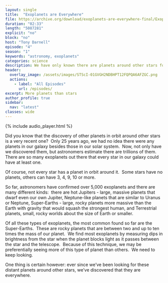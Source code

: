```yaml
---
layout: single
title:  "Exoplanets are Everywhere"
file: https://archive.org/download/exoplanets-are-everywhere-final/ExoplanetsAreEverywhere_final.mp3
duration: "02:33"
length: "5087281"
explicit: "no"
block: "no"
host: "Tony Darnell"
episode: "4"
season: "1"
keywords: "astronomy, exoplanets"
categories: science
description: We have only known there are planets around other stars for about 25 years.  Now we know they are everywhere.
header:
  overlay_image: /assets/images/STScI-01GVGH2NDBHPT12FQPQA6AFZGC.png
  actions:
    - label: "All Episodes"
      url: /episodes/ 
excerpt: More planets than stars
author_profile: true
sidebar: 
  nav: "latest"
classes: wide
---
```


{% include audio_player.html %} 

Did you know that the discovery of other planets in orbit around other stars is a very recent one?  Only 25 years ago, we had no idea there were any planets in our galaxy besides those in our solar system.  Now, not only have we discovered them, but astronomers estimate there are trillions of them.  There are so many exoplanets out there that every star in our galaxy could have at least one.


Of course, not every star has a planet in orbit around it.  Some stars have no planets, others can have 3, 4, 9, 10 or more.


So far, astronomers have confirmed over 5,000 exoplanets and there are many different kinds:  there are hot Jupiters - large, massive planets that dwarf even our own Jupiter, Neptune-like planets that are similar to Uranus or Neptune, Super-Earths - large, rocky planets more massive than the Earth with gravity that would squash the strongest human, and Terrestrial planets, small, rocky worlds about the size of Earth or smaller.


Of all these types of exoplanets, the most common found so far are the Super-Earths.  These are rocky planets that are between two and up to ten times the mass of our planet.  We find most exoplanets by measuring dips in brightness from the star when the planet blocks light as it passes between the star and the telescope.  Because of this technique, we may be preferentially seeing more of this type of planet than others.  We need to keep looking.


One thing is certain however: ever since we’ve been looking for these distant planets around other stars, we’ve discovered that they are everywhere.
